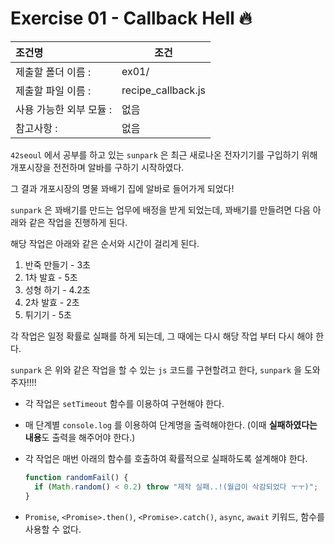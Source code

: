 # Exercise 01 - Callback Hell 🔥

| 조건명                  | 조건                |
| :---------------------- | ------------------- |
| 제출할 폴더 이름 :      | ex01/               |
| 제출할 파일 이름 :      | recipe_callback.js |
| 사용 가능한 외부 모듈 : | 없음                |
| 참고사항 :              | 없음                |

`42seoul` 에서 공부를 하고 있는 `sunpark` 은 최근 새로나온 전자기기를 구입하기 위해 개포시장을 전전하며 알바를 구하기 시작하였다.

그 결과 개포시장의 명물 꽈배기 집에 알바로 들어가게 되었다!

`sunpark` 은 꽈배기를 만드는 업무에 배정을 받게 되었는데, 꽈배기를 만들려면 다음 아래와 같은 작업을 진행하게 된다.

해당 작업은 아래와 같은 순서와 시간이 걸리게 된다.

1. 반죽 만들기 - 3초
2. 1차 발효 - 5초
3. 성형 하기 - 4.2초
4. 2차 발효 - 2초
5. 튀기기 - 5초

각 작업은 일정 확률로 실패를 하게 되는데, 그 때에는 다시 해당 작업 부터 다시 해야 한다.

`sunpark` 은 위와 같은 작업을 할 수 있는 `js` 코드를 구현할려고 한다, `sunpark` 을 도와주자!!!!

- 각 작업은 `setTimeout` 함수를 이용하여 구현해야 한다.

- 매 단계별 `console.log` 를 이용하여 단계명을 출력해야한다. (이때 **실패하였다는 내용**도 출력을 해주어야 한다.)

- 각 작업은 매번 아래의 함수를 호출하여 확률적으로 실패하도록 설계해야 한다.

  ```javascript
  function randomFail() {
    if (Math.random() < 0.2) throw "제작 실패..!(월급이 삭감되었다 ㅜㅜ)";
  }
  ```

- `Promise`, `<Promise>.then()`, `<Promise>.catch()`, `async`, `await` 키워드, 함수를 사용할 수 없다.
